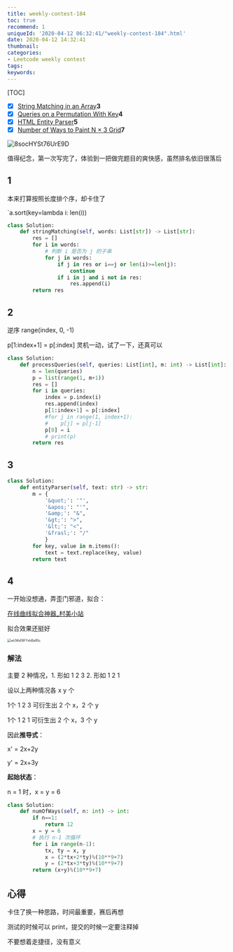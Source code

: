 ```yaml
---
title: weekly-contest-184
toc: true
recommend: 1
uniqueId: '2020-04-12 06:32:41/"weekly-contest-184".html'
date: 2020-04-12 14:32:41
thumbnail:
categories:
- Leetcode weekly contest
tags:
keywords:
---
```


[TOC]



- [x] [String Matching in an Array](https://leetcode.com/contest/weekly-contest-184/problems/string-matching-in-an-array)**3**
- [x] [Queries on a Permutation With Key](https://leetcode.com/contest/weekly-contest-184/problems/queries-on-a-permutation-with-key)**4**
- [x] [HTML Entity Parser](https://leetcode.com/contest/weekly-contest-184/problems/html-entity-parser)**5**
- [x] [Number of Ways to Paint N × 3 Grid](https://leetcode.com/contest/weekly-contest-184/problems/number-of-ways-to-paint-n-3-grid)**7**

<!--more-->

![8socHYSt76UrE9D](https://i.loli.net/2020/04/12/8socHYSt76UrE9D.png)

值得纪念，第一次写完了，体验到一把做完题目的爽快感，虽然排名依旧很落后

## 1

本来打算按照长度排个序，却卡住了

`a.sort(key=lambda i: len(i))

```python
class Solution:
    def stringMatching(self, words: List[str]) -> List[str]:
        res = []
        for i in words:
            # 判断 i 是否为 j 的子串
            for j in words:
                if j in res or i==j or len(i)>=len(j):
                    continue
                if i in j and i not in res:
                    res.append(i)
        return res
```

## 2

逆序 range(index, 0, -1)

 p[1:index+1] = p[:index]  灵机一动，试了一下，还真可以

```python
class Solution:
    def processQueries(self, queries: List[int], m: int) -> List[int]:
        n = len(queries)
        p = list(range(1, m+1))
        res = []
        for i in queries:
            index = p.index(i)
            res.append(index)
            p[1:index+1] = p[:index]
            #for j in range(1, index+1):
            #    p[j] = p[j-1]
            p[0] = i
            # print(p)
        return res
```

## 3

```python
class Solution:
    def entityParser(self, text: str) -> str:
        m = {
            '&quot;': '"',
            '&apos;': "'",
            '&amp;': "&",
            '&gt;': ">",
            '&lt;': "<",
            '&frasl;': "/"
            }
        for key, value in m.items():
            text = text.replace(key, value)
        return text
```

## 4

一开始没想通，弄歪门邪道，拟合：

[在线曲线拟合神器_村美小站](http://www.qinms.com/webapp/curvefit/cf.aspx)

拟合效果还挺好

<img src="https://i.loli.net/2020/04/12/wUWsE6FYxhBa9Sc.png" alt="wUWsE6FYxhBa9Sc" style="zoom:50%;" />

### 解法

主要 2 种情况，1. 形如 1 2 3  2. 形如 1 2 1

设以上两种情况各 x y 个

1个 1 2 3 可衍生出 2 个 x，2 个 y

1个 1 2 1 可衍生出 2 个 x，3 个 y

因此**推导式**：

x' = 2x+2y

y' = 2x+3y

**起始状态**：

n = 1 时，x =  y = 6

```python
class Solution:
    def numOfWays(self, n: int) -> int:
        if n==1:
            return 12
        x = y = 6
        # 执行 n-1 次循环
        for i in range(n-1):
            tx, ty = x, y
            x = (2*tx+2*ty)%(10**9+7)
            y = (2*tx+3*ty)%(10**9+7)
        return (x+y)%(10**9+7)
```



## 心得

卡住了换一种思路，时间最重要，赛后再想

测试的时候可以 print，提交的时候一定要注释掉

不要想着走捷径，没有意义

